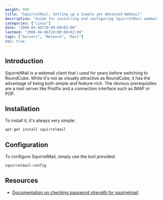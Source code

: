 ```yaml
---
weight: 999
title: "SquirrelMail: Setting up a Simple yet Advanced Webmail"
description: "Guide for installing and configuring SquirrelMail webmail solution"
categories: ["Linux"]
date: "2008-04-06T20:00:00+02:00"
lastmod: "2008-04-06T20:00:00+02:00"
tags: ["Servers", "Network", "Mail"]
toc: true
---
```


## Introduction

SquirrelMail is a webmail client that I used for years before switching to RoundCube. While it's not as visually attractive as RoundCube, it has the advantage of being both simple and feature-rich. The obvious prerequisites are a mail server like Postfix and a connection interface such as IMAP or POP.

## Installation

To install it, it's always very simple:

```bash
apt-get install squirrelmail
```

## Configuration

To configure SquirrelMail, simply use the tool provided:

```bash
squirrelmail-config
```

## Resources
- [Documentation on checking password strength for squirrelmail](/pdf/checking_password_strength_for_squirrelmail.pdf)
